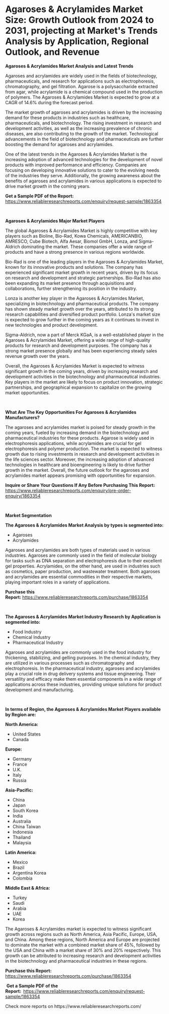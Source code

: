<p><h1>Agaroses & Acrylamides Market Size: Growth Outlook from 2024 to 2031, projecting at Market's Trends Analysis by Application, Regional Outlook, and Revenue</h1></p><p><strong>Agaroses & Acrylamides Market Analysis and Latest Trends</strong></p>
<p><p>Agaroses and acrylamides are widely used in the fields of biotechnology, pharmaceuticals, and research for applications such as electrophoresis, chromatography, and gel filtration. Agarose is a polysaccharide extracted from agar, while acrylamide is a chemical compound used in the production of polymers. The Agaroses & Acrylamides Market is expected to grow at a CAGR of 14.6% during the forecast period.</p><p>The market growth of agaroses and acrylamides is driven by the increasing demand for these products in industries such as healthcare, pharmaceuticals, and biotechnology. The rising investment in research and development activities, as well as the increasing prevalence of chronic diseases, are also contributing to the growth of the market. Technological advancements in the field of biotechnology and pharmaceuticals are further boosting the demand for agaroses and acrylamides.</p><p>One of the latest trends in the Agaroses & Acrylamides Market is the increasing adoption of advanced technologies for the development of novel products with improved performance and efficiency. Companies are focusing on developing innovative solutions to cater to the evolving needs of the industries they serve. Additionally, the growing awareness about the benefits of agaroses and acrylamides in various applications is expected to drive market growth in the coming years.</p></p>
<p><strong>Get a Sample PDF of the Report:&nbsp;</strong> <a href="https://www.reliableresearchreports.com/enquiry/request-sample/1863354">https://www.reliableresearchreports.com/enquiry/request-sample/1863354</a></p>
<p>&nbsp;</p>
<p><strong>Agaroses & Acrylamides Major Market Players</strong></p>
<p><p>The global Agaroses & Acrylamides Market is highly competitive with key players such as Bioline, Bio-Rad, Kowa Chemicals, AMERICANBIO, AMRESCO, Cube Biotech, Alfa Aesar, Biomol GmbH, Lonza, and Sigma-Aldrich dominating the market. These companies offer a wide range of products and have a strong presence in various regions worldwide.</p><p>Bio-Rad is one of the leading players in the Agaroses & Acrylamides Market, known for its innovative products and solutions. The company has experienced significant market growth in recent years, driven by its focus on research and development and strategic partnerships. Bio-Rad has also been expanding its market presence through acquisitions and collaborations, further strengthening its position in the industry.</p><p>Lonza is another key player in the Agaroses & Acrylamides Market, specializing in biotechnology and pharmaceutical products. The company has shown steady market growth over the years, attributed to its strong research capabilities and diversified product portfolio. Lonza's market size is expected to grow further in the coming years as it continues to invest in new technologies and product development.</p><p>Sigma-Aldrich, now a part of Merck KGaA, is a well-established player in the Agaroses & Acrylamides Market, offering a wide range of high-quality products for research and development purposes. The company has a strong market presence globally and has been experiencing steady sales revenue growth over the years.</p><p>Overall, the Agaroses & Acrylamides Market is expected to witness significant growth in the coming years, driven by increasing research and development activities in the biotechnology and pharmaceutical industries. Key players in the market are likely to focus on product innovation, strategic partnerships, and geographical expansion to capitalize on the growing market opportunities.</p></p>
<p>&nbsp;</p>
<p><strong>What Are The Key Opportunities For Agaroses & Acrylamides Manufacturers?</strong></p>
<p><p>The agaroses and acrylamides market is poised for steady growth in the coming years, fueled by increasing demand in the biotechnology and pharmaceutical industries for these products. Agarose is widely used in electrophoresis applications, while acrylamides are crucial for gel electrophoresis and polymer production. The market is expected to witness growth due to rising investments in research and development activities in the life sciences sector. Moreover, the increasing adoption of advanced technologies in healthcare and bioengineering is likely to drive further growth in the market. Overall, the future outlook for the agaroses and acrylamides market appears promising with opportunities for expansion.</p></p>
<p><strong>Inquire or Share Your Questions If Any Before Purchasing This Report:</strong> <a href="https://www.reliableresearchreports.com/enquiry/pre-order-enquiry/1863354">https://www.reliableresearchreports.com/enquiry/pre-order-enquiry/1863354</a></p>
<p>&nbsp;</p>
<p><strong>Market Segmentation</strong></p>
<p><strong>The Agaroses & Acrylamides Market Analysis by types is segmented into:</strong></p>
<p><ul><li>Agaroses</li><li>Acrylamides</li></ul></p>
<p><p>Agaroses and acrylamides are both types of materials used in various industries. Agaroses are commonly used in the field of molecular biology for tasks such as DNA separation and electrophoresis due to their excellent gel properties. Acrylamides, on the other hand, are used in industries such as cosmetics, paper production, and wastewater treatment. Both agaroses and acrylamides are essential commodities in their respective markets, playing important roles in a variety of applications.</p></p>
<p><strong>Purchase this Report:&nbsp;</strong><a href="https://www.reliableresearchreports.com/purchase/1863354">https://www.reliableresearchreports.com/purchase/1863354</a></p>
<p>&nbsp;</p>
<p><strong>The Agaroses & Acrylamides Market Industry Research by Application is segmented into:</strong></p>
<p><ul><li>Food Industry</li><li>Chemical Industry</li><li>Pharmaceutical Industry</li></ul></p>
<p><p>Agaroses and acrylamides are commonly used in the food industry for thickening, stabilizing, and gelling purposes. In the chemical industry, they are utilized in various processes such as chromatography and electrophoresis. In the pharmaceutical industry, agaroses and acrylamides play a crucial role in drug delivery systems and tissue engineering. Their versatility and efficacy make them essential components in a wide range of applications across these industries, providing unique solutions for product development and manufacturing.</p></p>
<p>&nbsp;</p>
<p><strong>In terms of Region, the Agaroses & Acrylamides Market Players available by Region are:</strong></p>
<p>
    <p> <strong> North America: </strong>
        <ul>
            <li>United States</li>
            <li>Canada</li>
        </ul>
        </p> 
    <p> <strong> Europe: </strong>
        <ul>
            <li>Germany</li>
            <li>France</li>
            <li>U.K.</li>
            <li>Italy</li>
            <li>Russia</li>
        </ul>
        </p> 
    <p> <strong> Asia-Pacific: </strong>
        <ul>
            <li>China</li>
            <li>Japan</li>
            <li>South Korea</li>
            <li>India</li>
            <li>Australia</li>
            <li>China Taiwan</li>
            <li>Indonesia</li>
            <li>Thailand</li>
            <li>Malaysia</li>
        </ul>
        </p> 
    <p> <strong> Latin America: </strong>
        <ul>
            <li>Mexico</li>
            <li>Brazil</li>
            <li>Argentina Korea</li>
            <li>Colombia</li>
        </ul>
        </p> 
    <p> <strong> Middle East & Africa: </strong>
        <ul>
            <li>Turkey</li>
            <li>Saudi</li>
            <li>Arabia</li>
            <li>UAE</li>
            <li>Korea</li>
        </ul>
    </p>
    </p>
<p><p>The Agaroses & Acrylamides market is expected to witness significant growth across regions such as North America, Asia Pacific, Europe, USA, and China. Among these regions, North America and Europe are projected to dominate the market with a combined market share of 45%, followed by the USA and China with a market share of 30% and 20% respectively. This growth can be attributed to increasing research and development activities in the biotechnology and pharmaceutical industries in these regions.</p></p>
<p><strong>Purchase this Report: </strong><a href="https://www.reliableresearchreports.com/purchase/1863354">https://www.reliableresearchreports.com/purchase/1863354</a></p>
<p>&nbsp;<strong>Get a Sample PDF of the Report:&nbsp;&nbsp;</strong><a href="https://www.reliableresearchreports.com/enquiry/request-sample/1863354">https://www.reliableresearchreports.com/enquiry/request-sample/1863354</a></p>
<p><strong></strong></p>
<p>Check more reports on https://www.reliableresearchreports.com/</p>